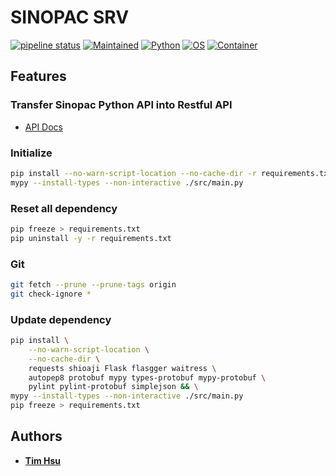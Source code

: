 # SINOPAC SRV

[![pipeline status](https://gitlab.tocraw.com/root/sinopac_srv/badges/main/pipeline.svg)](https://gitlab.tocraw.com/root/sinopac_srv/-/commits/main)
[![Maintained](https://img.shields.io/badge/Maintained-yes-green)](https://gitlab.tocraw.com/root/sinopac_srv)
[![Python](https://img.shields.io/badge/Python-3.7.12-yellow?logo=python&logoColor=yellow)](https://python.org)
[![OS](https://img.shields.io/badge/OS-Linux-orange?logo=linux&logoColor=orange)](https://www.linux.org/)
[![Container](https://img.shields.io/badge/Container-Docker-blue?logo=docker&logoColor=blue)](https://www.docker.com/)

## Features

### Transfer Sinopac Python API into Restful API

- [API Docs](http://sinopac-srv.tocraw.com:3333/apidocs)

### Initialize

```sh
pip install --no-warn-script-location --no-cache-dir -r requirements.txt
mypy --install-types --non-interactive ./src/main.py
```

### Reset all dependency

```sh
pip freeze > requirements.txt
pip uninstall -y -r requirements.txt
```

### Git

```sh
git fetch --prune --prune-tags origin
git check-ignore *
```

### Update dependency

```sh
pip install \
    --no-warn-script-location \
    --no-cache-dir \
    requests shioaji Flask flasgger waitress \
    autopep8 protobuf mypy types-protobuf mypy-protobuf \
    pylint pylint-protobuf simplejson && \
mypy --install-types --non-interactive ./src/main.py
pip freeze > requirements.txt

```

## Authors

- [**Tim Hsu**](https://gitlab.tocraw.com/root)
